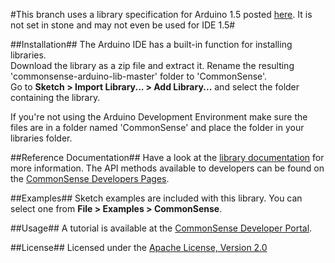 #This branch uses a library specification for Arduino 1.5 posted [here](https://github.com/arduino/Arduino/wiki/Arduino-IDE-1.5:-Library-specification). It is not set in stone and may not even be used for IDE 1.5#

##Installation##
The Arduino IDE has a built-in function for installing libraries.  
Download the library as a zip file and extract it. Rename the resulting 'commonsense-arduino-lib-master' folder to 'CommonSense'.  
Go to **Sketch > Import Library... > Add Library...** and select the folder containing the library.

If you're not using the Arduino Development Environment make sure the files are in a folder named 'CommonSense' and place the folder in your libraries folder.

##Reference Documentation##
Have a look at the [library documentation](http://senseobservationsystems.github.com/commonsense-arduino-lib/) for more information.
The API methods available to developers can be found on the [CommonSense Developers Pages](http://www.sense-os.nl/developers).

##Examples##
Sketch examples are included with this library. You can select one from **File > Examples > CommonSense**.

##Usage##
A tutorial is available at the [CommonSense Developer Portal](http://developer.sense-os.nl/Devices/arduino/).

##License##
Licensed under the [Apache License, Version 2.0](http://www.apache.org/licenses/LICENSE-2.0.html)